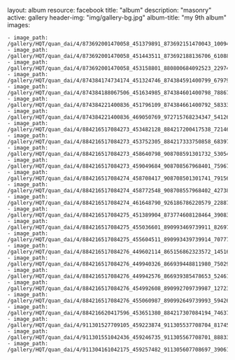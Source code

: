 
layout: album
resource: facebook
title: "album"
description: "masonry"
active: gallery
header-img: "img/gallery-bg.jpg"
album-title: "my 9th album"
images:
    
    - image_path: /gallery/HQT/quan_dai/4/873692001470058_451379891_873692151470043_1009466160846601219_n.jpg
    - image_path: /gallery/HQT/quan_dai/4/873692001470058_451443511_873692188136706_610881847985800344_n.jpg
    - image_path: /gallery/HQT/quan_dai/4/873692001470058_453158801_880800684092523_2297470394099837619_n.jpg
    - image_path: /gallery/HQT/quan_dai/4/874384174734174_451324746_874384591400799_6797929585830290940_n.jpg
    - image_path: /gallery/HQT/quan_dai/4/874384188067506_451634985_874384601400798_7886738219822381458_n.jpg
    - image_path: /gallery/HQT/quan_dai/4/874384221400836_451796109_874384661400792_5833344096451951053_n.jpg
    - image_path: /gallery/HQT/quan_dai/4/874384221400836_469050769_972715768234347_5412634409369622721_n.jpg
    - image_path: /gallery/HQT/quan_dai/4/884216517084273_453482128_884217200417538_7214695235511519061_n.jpg
    - image_path: /gallery/HQT/quan_dai/4/884216517084273_453752305_884217333750858_6839763587802156948_n.jpg
    - image_path: /gallery/HQT/quan_dai/4/884216517084273_458640798_908708591301732_5305438545335232624_n.jpg
    - image_path: /gallery/HQT/quan_dai/4/884216517084273_459049684_908708567968401_7596719028139318879_n.jpg
    - image_path: /gallery/HQT/quan_dai/4/884216517084274_458708417_908708501301741_7915619463880384387_n.jpg
    - image_path: /gallery/HQT/quan_dai/4/884216517084274_458772548_908708557968402_4273851558893203187_n.jpg
    - image_path: /gallery/HQT/quan_dai/4/884216517084274_461648790_926186786220579_2288799754396031793_n.jpg
    - image_path: /gallery/HQT/quan_dai/4/884216517084275_451389904_873774608128464_3908309898633013301_n.jpg
    - image_path: /gallery/HQT/quan_dai/4/884216517084275_455036601_890993469739911_8269747439348918524_n.jpg
    - image_path: /gallery/HQT/quan_dai/4/884216517084275_455604511_890993439739914_7077771330186112297_n.jpg
    - image_path: /gallery/HQT/quan_dai/4/884216517084276_449602114_865156862323572_1451680700299602839_n.jpg
    - image_path: /gallery/HQT/quan_dai/4/884216517084276_449940326_866939448811980_7502947266215594535_n.jpg
    - image_path: /gallery/HQT/quan_dai/4/884216517084276_449942576_866939385478653_5246153940348591125_n.jpg
    - image_path: /gallery/HQT/quan_dai/4/884216517084276_454992608_890992709739987_1272342920434728761_n.jpg
    - image_path: /gallery/HQT/quan_dai/4/884216517084276_455060987_890992649739993_5942679721851381278_n.jpg
    - image_path: /gallery/HQT/quan_dai/4/884216620417596_453651380_884217307084194_7463759846249161636_n.jpg
    - image_path: /gallery/HQT/quan_dai/4/911301527709105_459223874_911305537708704_8174515027682358221_n.jpg
    - image_path: /gallery/HQT/quan_dai/4/911301551042436_459246735_911305567708701_888332655691887210_n.jpg
    - image_path: /gallery/HQT/quan_dai/4/911304161042175_459257482_911305607708697_3906118054327170354_n.jpg